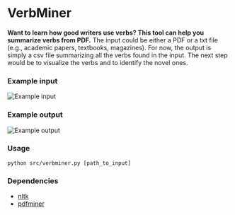 # VerbMiner

**Want to learn how good writers use verbs? This tool can help you summarize verbs from PDF.**
The input could be either a PDF or a txt file (e.g., academic papers, textbooks, magazines). For now, the output is simply a csv file summarizing all the verbs found in the input. The next step would be to visualize the verbs and to identify the novel ones.

### Example input
![Example input](http://i.imgur.com/1zptycB.png)

### Example output
![Example output](http://i.imgur.com/2s0dKDq.png)

### Usage
`python src/verbminer.py [path_to_input]`

### Dependencies
* [nltk](http://www.nltk.org/)
* [pdfminer](https://pypi.python.org/pypi/pdfminer/)
